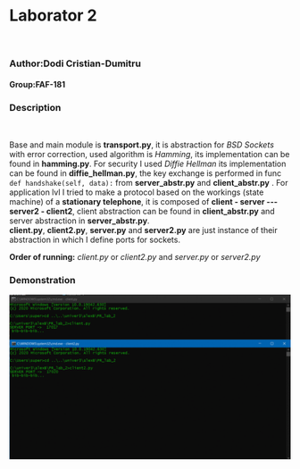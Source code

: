 # Laborator 2
<br>

### Author:Dodi Cristian-Dumitru
#### Group:FAF-181
### Description
<br>

Base and main module is __transport.py__, it is abstraction for _BSD Sockets_ with error correction, used algorithm is _Hamming_, its implementation can be found in __hamming.py__. For security I used _Diffie Hellman_ its implementation can be found in __diffie_hellman.py__,
the key exchange is performed in func `def handshake(self, data):` from __server_abstr.py__ and __client_abstr.py__ .
For application lvl I tried to make a protocol based on the workings (state machine) of a __stationary telephone__, it is composed of
__client - server --- server2 - client2__, client abstraction can be found in __client_abstr.py__ and server abstraction in __server_abstr.py__.
<br>
__client.py__, __client2.py__, __server.py__ and __server2.py__ are just instance of their abstraction in which I define ports for sockets.
<br>

__Order of running:__ _client.py_ or _client2.py_ and _server.py_ or _server2.py_

### Demonstration
![Output](https://github.com/maximums/PR_lab_2/blob/master/img/demo.gif)
